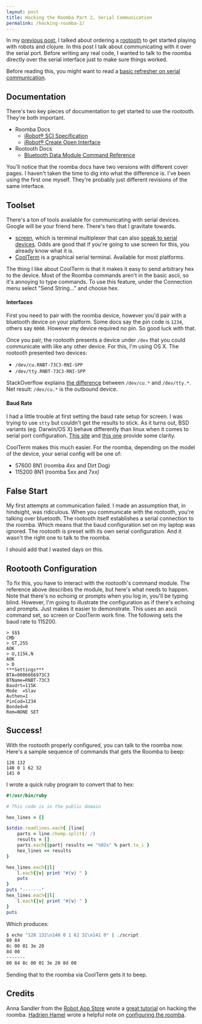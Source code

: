 ```yaml
---
layout: post
title: Hacking the Roomba Part 2, Serial Communication
permalink: /hacking-roomba-2/
---
```


In my [previous post]({{site.baseurl}}/hacking-roomba-1/), I talked about ordering a [rootooth](https://www.sparkfun.com/products/12581) to get started playing with robots and clojure.  In this post I talk about communicating with it over the serial port.  Before writing any real code, I wanted to talk to the roomba directly over the serial interface just to make sure things worked.

Before reading this, you might want to read a [basic refresher on serial communication](https://learn.sparkfun.com/tutorials/serial-communication).

## Documentation
There's two key pieces of documentation to get started to use the rootooth.  They're both important.

* Roomba Docs
  * [iRobot&reg; SCI Specification](http://www.robotappstore.com/files/KB/Roomba/Roomba_SCI_Spec_Manual.pdf)
  * [iRobot&reg; Create Open Interface](http://www.irobot.com/filelibrary/pdfs/hrd/create/Create%20Open%20Interface_v2.pdf)
* Rootooth Docs
  * [Bluetooth Data Module Command Reference](http://cdn.sparkfun.com/datasheets/Wireless/Bluetooth/bluetooth_cr_UG-v1.0r.pdf)

You'll notice that the roomba docs have two versions with different cover pages.  I haven't taken the time to dig into what the difference is.  I've been using the first one myself.  They're probably just different revisions of the same interface.

## Toolset

There's a ton of tools available for communicating with serial devices.  Google will be your friend here.  There's two that I gravitate towards.

* [screen](https://www.gnu.org/software/screen/manual/screen.html), which is terminal multiplexer that can also [speak to serial devices](http://www.cyberciti.biz/hardware/5-linux-unix-commands-for-connecting-to-the-serial-console/).  Odds are good that if you're going to use screen for this, you already know what it is.
* [CoolTerm](http://freeware.the-meiers.org/) is a graphical serial terminal.  Available for most platforms.

The thing I like about CoolTerm is that it makes it easy to send arbitrary hex to the device.  Most of the Roomba commands aren't in the basic ascii, so it's annoying to type commands.  To use this feature, under the Connection menu select "Send String..." and choose hex.

#### Interfaces
First you need to pair with the roomba device, however you'd pair with a bluetooth device on your platform.  Some docs say the pin code is `1234`, others say `0000`.  However my device required no pin.  So good luck with that.

Once you pair, the rootooth presents a device under `/dev` that you could communicate with like any other device.  For this, I'm using OS X.  The rootooth presented two devices:

* `/dev/cu.RNBT-73C3-RNI-SPP`
* `/dev/tty.RNBT-73C3-RNI-SPP`

StackOverflow explains [the difference](http://stackoverflow.com/questions/8632586/macos-whats-the-difference-between-dev-tty-and-dev-cu) between `/dev/cu.*` and `/dev/tty.*`.  Net result: `/dev/cu.*` is the outbound device.

#### Baud Rate
I had a little trouble at first setting the baud rate setup for screen.  I was trying to use `stty` but couldn't get the results to stick.  As it turns out, BSD variants (eg. Darwin/OS X) behave differently than linux when it comes to serial port configuration.  [This site](http://www.clearchain.com/blog/posts/using-serial-devices-in-freebsd-how-to-set-a-terminal-baud-rate) and [this one](https://discussions.apple.com/thread/3798003) provide some clarity.

CoolTerm makes this much easier.  For the roomba, depending on the model of the device, your serial config will be one of:

* 57600 8N1 (roomba 4xx and Dirt Dog)
* 115200 8N1 (roomba 5xx and 7xx)

## False Start

My first attempts at communication failed.  I made an assumption that, in hindsight, was ridiculous.  When you communicate with the rootooth, you're talking over bluetooth.  The rootooth itself establishes a serial connection to the roomba.  Which means that the baud configuration set on my laptop was ignored.  The rootooth is preset with its own serial configuration.  And it wasn't the right one to talk to the roomba.

I should add that I wasted days on this.

## Rootooth Configuration

To fix this, you have to interact with the rootooth's command module.  The reference above describes the module, but here's what needs to happen.  Note that there's no echoing or prompts when you log in, you'll be typing blind.  However, I'm going to illustrate the configuration as if there's echoing and prompts.  Just makes it easier to demonstrate.  This uses an ascii command set, so screen or CoolTerm work fine.  The following sets the baud rate to 115200.

```
> $$$
CMD
> ST,255
AOK
> U,115k,N
AOK
> D
***Settings***
BTA=0006666973C3
BTName=RNBT-73C3
Baudrt=115K
Mode  =Slav
Authen=1
PinCod=1234
Bonded=0
Rem=NONE SET
```

## Success!

With the rootooth properly configured, you can talk to the roomba now.  Here's a sample sequence of commands that gets the Roomba to beep:

```
128 132
140 0 1 62 32
141 0
```

I wrote a quick ruby program to convert that to hex:

```ruby
#!/usr/bin/ruby

# This code is in the public domain

hex_lines = []

$stdin.readlines.each{ |line|
    parts = line.chomp.split(/ /)
    results = []
    parts.each{|part| results << "%02x" % part.to_i }
    hex_lines << results
}

hex_lines.each{|l|
    l.each{|v| print "#{v} " }
    puts
}
puts "-------"
hex_lines.each{|l|
    l.each{|v| print "#{v} " }
}
puts
```

Which produces:

```bash
$ echo "128 132\n140 0 1 62 32\n141 0" | ./script
80 84 
8c 00 01 3e 20 
8d 00 
-------
80 84 8c 00 01 3e 20 8d 00 
```

Sending that to the roomba via CoolTerm gets it to beep.

## Credits
Anna Sandler from the [Robot App Store](http://www.robotappstore.com/) wrote a [great tutorial](http://www.robotappstore.com/Knowledge-Base/1-Introduction-to-Roomba-Programming/15.html) on hacking the roomba.  [Hadrien Hamel](http://hbot.benou.fr/doku.php?id=about) wrote a helpful note on [configuring the roomba](http://hbot.benou.fr/doku.php?id=rootooth_howto).
